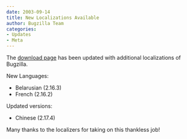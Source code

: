 ```yaml
---
date: 2003-09-14
title: New Localizations Available
author: Bugzilla Team
categories:
- Updates
- Meta
---
```


The [download page](/download/#localizations) has been updated with additional localizations of Bugzilla.

New Languages:

*   Belarusian (2.16.3)
*   French (2.16.2)

Updated versions:

*   Chinese (2.17.4)

Many thanks to the localizers for taking on this thankless job!

